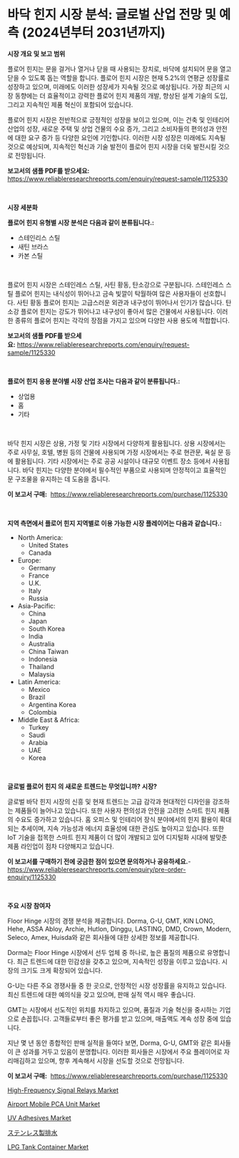 <p><h1>바닥 힌지 시장 분석: 글로벌 산업 전망 및 예측 (2024년부터 2031년까지)</h1></p><p><strong>시장 개요 및 보고 범위</strong></p>
<p><p>플로어 힌지는 문을 걸거나 열거나 닫을 때 사용되는 장치로, 바닥에 설치되어 문을 열고 닫을 수 있도록 돕는 역할을 합니다. 플로어 힌지 시장은 현재 5.2%의 연평균 성장률로 성장하고 있으며, 미래에도 이러한 성장세가 지속될 것으로 예상됩니다. 가장 최근의 시장 동향에는 더 효율적이고 강력한 플로어 힌지 제품의 개발, 향상된 설계 기술의 도입, 그리고 지속적인 제품 혁신이 포함되어 있습니다.</p><p>플로어 힌지 시장은 전반적으로 긍정적인 성장을 보이고 있으며, 이는 건축 및 인테리어 산업의 성장, 새로운 주택 및 상업 건물의 수요 증가, 그리고 소비자들의 편의성과 안전에 대한 요구 증가 등 다양한 요인에 기인합니다. 이러한 시장 성장은 미래에도 지속될 것으로 예상되며, 지속적인 혁신과 기술 발전이 플로어 힌지 시장을 더욱 발전시킬 것으로 전망됩니다.</p></p>
<p><strong>보고서의 샘플 PDF를 받으세요:</strong> <a href="https://www.reliableresearchreports.com/enquiry/request-sample/1125330">https://www.reliableresearchreports.com/enquiry/request-sample/1125330</a></p>
<p>&nbsp;</p>
<p><strong>시장 세분화</strong></p>
<p><strong>플로어 힌지 유형별 시장 분석은 다음과 같이 분류됩니다.:</strong></p>
<p><ul><li>스테인리스 스틸</li><li>새틴 브라스</li><li>카본 스틸</li></ul></p>
<p>&nbsp;</p>
<p><p>플로어 힌지 시장은 스테인레스 스틸, 사틴 황동, 탄소강으로 구분됩니다. 스테인레스 스틸 플로어 힌지는 내식성이 뛰어나고 금속 빛깔이 탁월하여 많은 사용자들이 선호합니다. 사틴 황동 플로어 힌지는 고급스러운 외관과 내구성이 뛰어나서 인기가 많습니다. 탄소강 플로어 힌지는 강도가 뛰어나고 내구성이 좋아서 많은 건물에서 사용됩니다. 이러한 종류의 플로어 힌지는 각각의 장점을 가지고 있으며 다양한 사용 용도에 적합합니다.</p></p>
<p><strong>보고서의 샘플 PDF를 받으세요:</strong>&nbsp;<a href="https://www.reliableresearchreports.com/enquiry/request-sample/1125330">https://www.reliableresearchreports.com/enquiry/request-sample/1125330</a></p>
<p>&nbsp;</p>
<p><strong> 플로어 힌지 응용 분야별 시장 산업 조사는 다음과 같이 분류됩니다.:</strong></p>
<p><ul><li>상업용</li><li>홈</li><li>기타</li></ul></p>
<p>&nbsp;</p>
<p><p>바닥 힌지 시장은 상용, 가정 및 기타 시장에서 다양하게 활용됩니다. 상용 시장에서는 주로 사무실, 호텔, 병원 등의 건물에 사용되며 가정 시장에서는 주로 현관문, 욕실 문 등에 활용됩니다. 기타 시장에서는 주로 공공 시설이나 대규모 이벤트 장소 등에서 사용됩니다. 바닥 힌지는 다양한 분야에서 필수적인 부품으로 사용되며 안정적이고 효율적인 문 구조물을 유지하는 데 도움을 줍니다.</p></p>
<p><strong>이 보고서 구매:</strong>&nbsp; <a href="https://www.reliableresearchreports.com/purchase/1125330">https://www.reliableresearchreports.com/purchase/1125330</a></p>
<p>&nbsp;</p>
<p><strong>지역 측면에서 플로어 힌지 지역별로 이용 가능한 시장 플레이어는 다음과 같습니다.:</strong></p>
<p><ul>
    <li>
        North America:
        <ul>
            <li>United States</li>
            <li>Canada</li>
        </ul>
    </li>
    <li>
        Europe:
        <ul>
            <li>Germany</li>
            <li>France</li>
            <li>U.K.</li>
            <li>Italy</li>
            <li>Russia</li>
        </ul>
    </li>
    <li>
        Asia-Pacific:
        <ul>
            <li>China</li>
            <li>Japan</li>
            <li>South Korea</li>
            <li>India</li>
            <li>Australia</li>
            <li>China Taiwan</li>
            <li>Indonesia</li>
            <li>Thailand</li>
            <li>Malaysia</li>
        </ul>
    </li>
    <li>
        Latin America:
        <ul>
            <li>Mexico</li>
            <li>Brazil</li>
            <li>Argentina Korea</li>
            <li>Colombia</li>
        </ul>
    </li>
    <li>
        Middle East & Africa:
        <ul>
            <li>Turkey</li>
            <li>Saudi</li>
            <li>Arabia</li>
            <li>UAE</li>
            <li>Korea</li>
        </ul>
    </li>
    </ul></p>
<p>&nbsp;</p>
<p><strong>글로벌 플로어 힌지 의 새로운 트렌드는 무엇입니까? 시장?</strong></p>
<p><p>글로벌 바닥 힌지 시장의 신흥 및 현재 트렌드는 고급 감각과 현대적인 디자인을 강조하는 제품들이 늘어나고 있습니다. 또한 사용자 편의성과 안전을 고려한 스마트 힌지 제품의 수요도 증가하고 있습니다. 홈 오피스 및 인테리어 장식 분야에서의 힌지 활용이 확대되는 추세이며, 지속 가능성과 에너지 효율성에 대한 관심도 높아지고 있습니다. 또한 IoT 기술을 접목한 스마트 힌지 제품이 더 많이 개발되고 있어 디지털화 시대에 발맞춘 제품 라인업이 점차 다양해지고 있습니다.</p></p>
<p><strong>이 보고서를 구매하기 전에 궁금한 점이 있으면 문의하거나 공유하세요.</strong>- <a href="https://www.reliableresearchreports.com/enquiry/pre-order-enquiry/1125330">https://www.reliableresearchreports.com/enquiry/pre-order-enquiry/1125330</a></p>
<p>&nbsp;</p>
<p><strong>주요 시장 참여자</strong></p>
<p><p>Floor Hinge 시장의 경쟁 분석을 제공합니다. Dorma, G-U, GMT, KIN LONG, Hehe, ASSA Abloy, Archie, Hutlon, Dinggu, LASTING, DMD, Crown, Modern, Seleco, Amex, Huisda와 같은 회사들에 대한 상세한 정보를 제공합니다.</p><p>Dorma는 Floor Hinge 시장에서 선두 업체 중 하나로, 높은 품질의 제품으로 유명합니다. 최근 트렌드에 대한 민감성을 갖추고 있으며, 지속적인 성장을 이루고 있습니다. 시장의 크기도 크게 확장되어 있습니다.</p><p>G-U는 다른 주요 경쟁사들 중 한 곳으로, 안정적인 시장 성장률을 유지하고 있습니다. 최신 트렌드에 대한 예의식을 갖고 있으며, 판매 실적 역시 매우 좋습니다.</p><p>GMT는 시장에서 선도적인 위치를 차지하고 있으며, 품질과 기술 혁신을 중시하는 기업으로 손꼽힙니다. 고객들로부터 좋은 평가를 받고 있으며, 매출액도 계속 성장 중에 있습니다.</p><p>지난 몇 년 동안 종합적인 판매 실적을 들여다 보면, Dorma, G-U, GMT와 같은 회사들이 큰 성과를 거두고 있음이 분명합니다. 이러한 회사들은 시장에서 주요 플레이어로 자리매김하고 있으며, 향후 계속해서 시장을 선도할 것으로 전망됩니다.</p></p>
<p><strong>이 보고서 구매:</strong>&nbsp;&nbsp;<a href="https://www.reliableresearchreports.com/purchase/1125330">https://www.reliableresearchreports.com/purchase/1125330</a></p>
<p><p><a href="https://view.publitas.com/reportprime-1/high-frequency-signal-relays-market-research-report-reveals-the-latest-trends-and-opportunities-of-this-market-for-period-from-2024-2031/">High-Frequency Signal Relays Market</a></p><p><a href="https://issuu.com/reportprime-2/docs/airport-mobile-pca-unit-market-size-2030.pptx">Airport Mobile PCA Unit Market</a></p><p><a href="https://github.com/rahu1506/Market-Research-Report-List-3/blob/main/uv-adhesives-market.md">UV Adhesives Market</a></p><p><a href="https://github.com/nxboeu02965442/Market-Research-Report-List-1/blob/main/9456381190560.md">ステンレス製排水</a></p><p><a href="https://issuu.com/reportprime-2/docs/lpg-tank-container-market-size-2030.pptx">LPG Tank Container Market</a></p></p>
